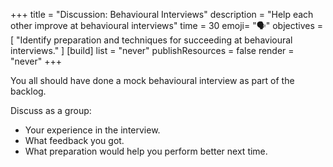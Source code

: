 +++
title = "Discussion: Behavioural Interviews"
description = "Help each other improve at behavioural interviews"
time = 30
emoji= "🗣️"
objectives = [
    "Identify preparation and techniques for succeeding at behavioural interviews."
]
[build]
  list = "never"
  publishResources = false
  render = "never"
+++

You all should have done a mock behavioural interview as part of the backlog.

Discuss as a group:
* Your experience in the interview.
* What feedback you got.
* What preparation would help you perform better next time.
